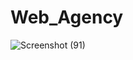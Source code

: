 # Web_Agency


![Screenshot (91)](https://github.com/Parvin55/Web_Agency/assets/125869190/b0fa3cab-1e4f-406d-afde-65c155608132)

